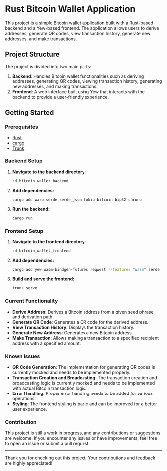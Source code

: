 # Rust Bitcoin Wallet Application

This project is a simple Bitcoin wallet application built with a Rust-based backend and a Yew-based frontend. The application allows users to derive addresses, generate QR codes, view transaction history, generate new addresses, and make transactions.

## Project Structure

The project is divided into two main parts:
1. **Backend**: Handles Bitcoin wallet functionalities such as deriving addresses, generating QR codes, viewing transaction history, generating new addresses, and making transactions.
2. **Frontend**: A web interface built using Yew that interacts with the backend to provide a user-friendly experience.

## Getting Started

### Prerequisites

- [Rust](https://www.rust-lang.org/tools/install)
- [cargo](https://doc.rust-lang.org/cargo/getting-started/installation.html)
- [Trunk](https://trunkrs.dev/#install)

### Backend Setup

1. **Navigate to the backend directory:**

   ```bash
   cd bitcoin_wallet_backend
   ```

2. **Add dependencies:**

   ```bash
   cargo add warp serde serde_json tokio bitcoin bip32 chrono
   ```

3. **Run the backend:**

   ```bash
   cargo run
   ```

### Frontend Setup

1. **Navigate to the frontend directory:**

   ```bash
   cd bitcoin_wallet_frontend
   ```

2. **Add dependencies:**

   ```bash
   cargo add yew wasm-bindgen-futures reqwest --features "wasm" serde --features "derive" serde_json stylist
   ```

3. **Build and serve the frontend:**

   ```bash
   trunk serve
   ```

### Current Functionality

- **Derive Address**: Derives a Bitcoin address from a given seed phrase and derivation path.
- **Generate QR Code**: Generates a QR code for the derived address.
- **View Transaction History**: Displays the transaction history.
- **Generate New Address**: Generates a new Bitcoin address.
- **Make Transaction**: Allows making a transaction to a specified recipient address with a specified amount.

### Known Issues

- **QR Code Generation**: The implementation for generating QR codes is currently mocked and needs to be implemented properly.
- **Transaction Creation and Broadcasting**: The transaction creation and broadcasting logic is currently mocked and needs to be implemented with actual Bitcoin transaction logic.
- **Error Handling**: Proper error handling needs to be added for various operations.
- **Styling**: The frontend styling is basic and can be improved for a better user experience.

### Contribution

This project is still a work in progress, and any contributions or suggestions are welcome. If you encounter any issues or have improvements, feel free to open an issue or submit a pull request.

---

Thank you for checking out this project. Your contributions and feedback are highly appreciated!
